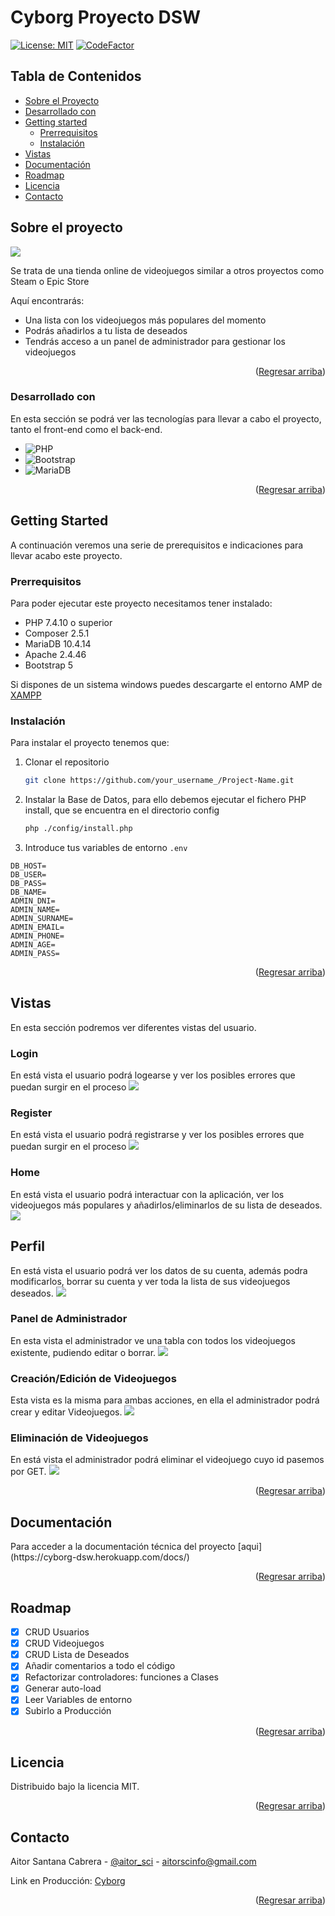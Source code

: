 # Cyborg Proyecto DSW
<p id="readme-top"></p>

[![License: MIT](https://img.shields.io/badge/License-MIT-yellow.svg)](https://opensource.org/licenses/MIT)
[![CodeFactor](https://www.codefactor.io/repository/github/sstark97/cyborg/badge)](https://www.codefactor.io/repository/github/sstark97/cyborg)

## Tabla de Contenidos

- <a href="#about">Sobre el Proyecto</a>
- <a href="#develop">Desarrollado con</a>
- <a href="#started">Getting started</a>
    - <a href="#requirements">Prerrequisitos</a>
    - <a href="#installation">Instalación</a>
- <a href="#views">Vistas</a>
- <a href="#docs">Documentación</a>
- <a href="#roadmap">Roadmap</a>
- <a href="#licence">Licencia</a>
- <a href="#contact">Contacto</a>

## Sobre el proyecto
<p id="about"></p>

![](https://i.imgur.com/w54IXnN.png)

Se trata de una tienda online de videojuegos similar a otros proyectos como Steam o Epic Store

Aquí encontrarás:
* Una lista con los videojuegos más populares del momento
* Podrás añadirlos a tu lista de deseados
* Tendrás acceso a un panel de administrador para gestionar los videojuegos

<p align="right">(<a href="#readme-top">Regresar arriba</a>)</p>

### Desarrollado con
<p id="develop"></p>

En esta sección se podrá ver las tecnologías para llevar a cabo el proyecto, tanto el front-end como el back-end.

* ![PHP](https://img.shields.io/badge/php-%23777BB4.svg?style=for-the-badge&logo=php&logoColor=white)
* ![Bootstrap](https://img.shields.io/badge/bootstrap-%23563D7C.svg?style=for-the-badge&logo=bootstrap&logoColor=white)
* ![MariaDB](https://img.shields.io/badge/MariaDB-003545?style=for-the-badge&logo=mariadb&logoColor=white)

<p align="right">(<a href="#readme-top">Regresar arriba</a>)</p>

## Getting Started
<p id="started"></p>

A continuación veremos una serie de prerequisitos e indicaciones para llevar acabo este proyecto.

### Prerrequisitos
<p id="requirements"></p>

Para poder ejecutar este proyecto necesitamos tener instalado:

* PHP 7.4.10 o superior
* Composer 2.5.1
* MariaDB 10.4.14
* Apache 2.4.46
* Bootstrap 5

Si dispones de un sistema windows puedes descargarte el entorno AMP de [XAMPP](https://www.apachefriends.org/es/download.html)

### Instalación
<p id="installation"></p>

Para instalar el proyecto tenemos que:

1. Clonar el repositorio
   ```sh
   git clone https://github.com/your_username_/Project-Name.git
   ```
2. Instalar la Base de Datos, para ello debemos ejecutar el fichero PHP install, que se encuentra en el directorio config
   ```sh
   php ./config/install.php
   ```
3. Introduce tus variables de entorno `.env`
```shell=
DB_HOST=
DB_USER=
DB_PASS=
DB_NAME=
ADMIN_DNI=
ADMIN_NAME=
ADMIN_SURNAME=
ADMIN_EMAIL=
ADMIN_PHONE=
ADMIN_AGE=
ADMIN_PASS=

```
<p align="right">(<a href="#readme-top">Regresar arriba</a>)</p>

## Vistas
<p id="views"></p>

En esta sección podremos ver diferentes vistas del usuario.

### Login
En está vista el usuario podrá logearse y ver los posibles errores que puedan surgir en el proceso
![](https://i.imgur.com/eFDezV7.png)

### Register 
En está vista el usuario podrá registrarse y ver los posibles errores que puedan surgir en el proceso
![](https://i.imgur.com/wX64bPN.png)

### Home
En está vista el usuario podrá interactuar con la aplicación, ver los videojuegos más populares y añadirlos/eliminarlos de su lista de deseados.
![](https://i.imgur.com/r56Qb2g.png)

## Perfil
En está vista el usuario podrá ver los datos de su cuenta, además podra modificarlos, borrar su cuenta y ver toda la lista de sus videojuegos deseados.
![](https://i.imgur.com/iqjPLh9.png)

### Panel de Administrador
En esta vista el administrador ve una tabla con todos los videojuegos existente, pudiendo editar o borrar.
![](https://i.imgur.com/Fj5KbbU.png)

### Creación/Edición de Videojuegos
Esta vista es la misma para ambas acciones, en ella el administrador podrá crear y editar Videojuegos.
![](https://i.imgur.com/QkSVL1W.png)

### Eliminación de Videojuegos
En está vista el administrador podrá eliminar el videojuego cuyo id pasemos por GET.
![](https://i.imgur.com/pwr0oWj.png)

<p align="right">(<a href="#readme-top">Regresar arriba</a>)</p>

## Documentación
<p id="docs"></p>
Para acceder a la documentación técnica del proyecto [aqui](https://cyborg-dsw.herokuapp.com/docs/)

<p align="right">(<a href="#readme-top">Regresar arriba</a>)</p>

<!-- ROADMAP -->
## Roadmap
<p id="roadmap"></p>

- [x] CRUD Usuarios
- [x] CRUD Videojuegos
- [x] CRUD Lista de Deseados
- [x] Añadir comentarios a todo el código
- [x] Refactorizar controladores: funciones a Clases
- [x] Generar auto-load
- [x] Leer Variables de entorno
- [x] Subirlo a Producción

<p align="right">(<a href="#readme-top">Regresar arriba</a>)</p>

## Licencia
<p id="licence"></p>

Distribuido bajo la licencia MIT.

<p align="right">(<a href="#readme-top">Regresar arriba</a>)</p>

## Contacto
<p id="contact"></p>

Aitor Santana Cabrera - [@aitor_sci](https://mobile.twitter.com/aitorsci) - aitorscinfo@gmail.com

Link en Producción: [Cyborg](https://cyborg-dsw.herokuapp.com/index.php)

<p align="right">(<a href="#readme-top">Regresar arriba</a>)</p>
